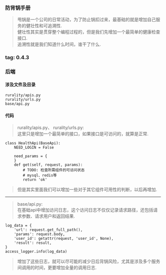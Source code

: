 ### 防背锅手册
> 甩锅是一个公司的日常活动，为了防止锅扣过来，最基础的就是增加自己服务的健壮性和可追溯性.  
> 健壮性其实是贯穿整个编程过程的，但是我们先增加一个最简单的健康检查接口.  
> 追溯性就是我们知道什么时间，谁干了什么.  

### tag: 0.4.3

### 后端

#### 涉及文件及目录
```
rurality/apis.py
rurality/urls.py
base/api.py
```

#### 代码
> rurality/apis.py、 rurality/urls.py:  
> 这里只是增加一个最简单的接口，如果接口是可访问的，就算是正常.  
```
class HealthApi(BaseApi):
    NEED_LOGIN = False

    need_params = {
    }
    def get(self, request, params):
        # TODO: 检查所需组件的可访问状态
        # mysql、redis等
        return 'ok'
```
> 但是其实里面我们可以增加一些对于其它组件可用性的判断，以后再增加.  

------
> base/api.py:  
> 在基础api中增加访问日志，这个访问日志不仅仅记录请求路径，还包括请求参数、请求用户和返回结果.  
```
log_data = {
    'url': request.get_full_path(),
    'params': request.body,
    'user_id': getattr(request, 'user_id', None),
    'result': result,
}
access_logger.info(log_data)
```
> 增加了这些日志，就可以尽可能的减少日后背锅风险，尤其是涉及多个服务间调用的时间，更要增加全量的调用日志.  

